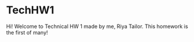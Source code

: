 # TechHW1
Hi! Welcome to Technical HW 1 made by me, Riya Tailor. This homework is the first of many!
